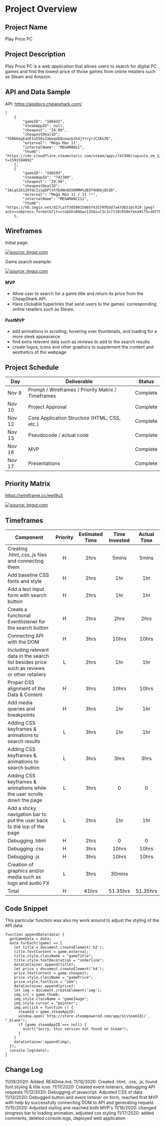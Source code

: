 # Project Overview

## Project Name

Play Price PC

## Project Description

Play Price PC is a web application that allows users to search for digital PC games and find the lowest price of those games from online retailers such as Steam and Amazon.

## API and Data Sample

API: https://apidocs.cheapshark.com/ 

```
[
    {
        "gameID": "189443",
        "steamAppID": null,
        "cheapest": "14.09",
        "cheapestDealID": "TbR66egEaXEIu550sZabeqV6QLmauG1hdjYtryrJC3A%3D",
        "external": "Mega Man 11",
        "internalName": "MEGAMAN11",
        "thumb": "https://cdn.cloudflare.steamstatic.com/steam/apps/742300/capsule_sm_120.jpg?t=1591584092"
    },
    {
        "gameID": "190203",
        "steamAppID": "742300",
        "cheapest": "29.99",
        "cheapestDealID": "3AiqS1612XYdcIzspDPlth7bXNn6G5KMMH%2B3T4HDAjQ%3D",
        "external": "Mega Man 11 / 11 !!",
        "internalName": "MEGAMAN1111",
        "thumb": "https://hb.imgix.net/d17ca7f3059015005f43579fb5d7a47d6510c419.jpeg?auto=compress,format&fit=crop&h=84&w=135&s=13c3c7119c658efeea9175ce07f8d517"
    },
```
## Wireframes

Initial page:

<a href="https://imgur.com/7ZqCkGO"><img src="https://i.imgur.com/7ZqCkGO.png" title="source: imgur.com" /></a>

Game search example: 

<a href="https://imgur.com/1ydlq4I"><img src="https://i.imgur.com/1ydlq4I.png" title="source: imgur.com" /></a>

#### MVP 

- Allow user to search for a game title and return its price from the CheapShark API. 
- Have clickable hyperlinks that send users to the games' corresponding online retailers such as Steam.  

#### PostMVP  

- add animations in scrolling, hovering over thumbnails, and loading for a more sleek appearance
- find extra relevent data such as reviews to add to the search results
- create logos, icons and other graphics to supplement the content and aesthetics of the webpage 

## Project Schedule

|  Day | Deliverable | Status
|---|---| ---|
|Nov 9| Prompt / Wireframes / Priority Matrix / Timeframes | Complete
|Nov 10| Project Approval | Complete
|Nov 12| Core Application Structure (HTML, CSS, etc.) | Complete
|Nov 13| Pseudocode / actual code | Complete
|Nov 16| MVP | Complete
|Nov 17| Presentations | Complete

## Priority Matrix
https://wireframe.cc/ewj9u3

<a href="https://imgur.com/PXmDlET"><img src="https://i.imgur.com/PXmDlET.png" title="source: imgur.com" /></a>

## Timeframes

| Component | Priority | Estimated Time | Time Invested | Actual Time |
| --- | :---: |  :---: | :---: | :---: |
| Creating .html,.css,.js files and connecting them | H | 2hrs|5mins |5mins|
| Add baseline CSS fonts and style | H | 2hrs|1hr|1hr|
| Add a text input form with search button | H | 2hrs|1hr |1hr|
| Create a functional Eventlistener for the search button | H | 2hrs|2hrs|2hrs|
| Connecting API with the DOM | H | 3hrs|10hrs|10hrs |
| Including relevant data in the search list besides price such as reviews or other retailers | L | 2hrs|1hr|1hr|
| Proper CSS alignment of the Data & Content | H | 3hrs|10hrs |10hrs|
| Add media queries and breakpoints | H | 3hrs|1hr|1hr|
| Adding CSS keyframes & animations to search results | L | 3hrs|1hr|1hr|
| Adding CSS keyframes & animations to search button | L | 3hrs|3hrs|3hrs|
| Adding CSS keyframes & animations while the user scrolls down the page | L | 3hrs|0|0|
| Add a sticky navigation bar to put the user back to the top of the page | L | 2hrs|1hr|1hr|
| Debugging .html | H | 2hrs|0|0|
| Debugging .css | H | 3hrs|10hrs|10hrs|
| Debugging .js | H | 3hrs|10hrs|10hrs|
| Creation of graphics and/or media such as logo and audio FX | L | 3hrs|30mins | |
| Total | H |41hrs |51.35hrs|51.35hrs|

## Code Snippet

This particular function was also my work around to adjust the styling of the API data:

```
function appendData(data) {
  gotGameData = data;
  data.forEach((game) => {
    let title = document.createElement('h2');
    title.textContent = game.external;
    title.style.className = "gameTitle";
    title.style.textDecoration = "underline";
    dataContainer.append(title);
    let price = document.createElement('h4');
    price.textContent = game.cheapest;
    price.style.className = "gamePrice";
    price.style.fontSize = "2em";
    dataContainer.append(price);
    let img = document.createElement('img');
    img.src = game.thumb;
    img.style.className = "gameImage";
    img.style.cursor = "pointer";
    img.onclick = function () {
      steamId = game.steamAppID;
      window.open(`http://store.steampowered.com/app/${steamId}/`, "_blank");
      if (game.steamAppID === null) {
        alert("Sorry, this version not found on Steam");
      }
    }
    dataContainer.append(img);
  });
  console.log(data);
}
```

## Change Log

11/09/2020: Added: READme.md,
11/10/2020: Created .html, .css, .js, found font styling & title icon.
11/11/2020: Created event listeners, debugging API requests
11/12/2020: Debugging of javascript. Adjusted CSS of data
11/13/2020: Debugged button and event listener on form, reached first MVP with help by successfully connecting DOM to API and generating request
11/15/2020: Adjusted styling and reached both MVP's
11/16/2020: changed progress bar to loading animation, adjusted css styling
11/17/2020: added comments, deleted console.logs, deployed web application
